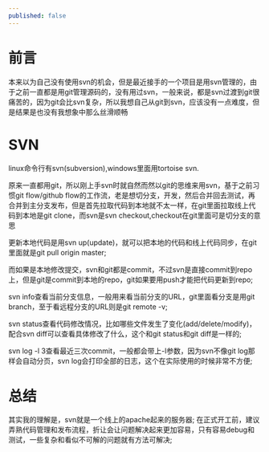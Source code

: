 ```yaml
---
published: false
---
```

# 前言
本来以为自己没有使用svn的机会，但是最近接手的一个项目是用svn管理的，由于之前一直都是用git管理源码的，没有用过svn，一般来说，都是svn过渡到git很痛苦的，因为git会比svn复杂，所以我想自己从git到svn，应该没有一点难度，但是结果是也没有我想象中那么丝滑顺畅

# SVN
linux命令行有svn(subversion),windows里面用tortoise svn.

原来一直都用git，所以刚上手svn时就自然而然以git的思维来用svn，基于之前习惯git flow/github flow的工作流，老是想切分支，开发，然后合并回去测试，再合并到主分支发布，但是首先拉取代码到本地就不太一样，在git里面拉取线上代码到本地是git clone，而svn是svn checkout,checkout在git里面可是切分支的意思

更新本地代码是用svn up(update)，就可以把本地的代码和线上代码同步，在git里面就是git pull origin master;

而如果是本地修改提交，svn和git都是commit，不过svn是直接commit到repo上，但是git是commit到本地的repo，git如果要用push才能把代码更新到repo;

svn info查看当前分支信息，一般用来看当前分支的URL，git里面看分支是用git branch，至于看远程分支的URL则是git remote -v;

svn status查看代码修改情况，比如哪些文件发生了变化(add/delete/modify)，配合svn diff可以查看具体修改了什么，这个和git status和git diff是一样的;

svn log -l 3查看最近三次commit，一般都会带上-l参数，因为svn不像git log那样会自动分页，svn log会打印全部的日志，这个在实际使用的时候非常不方便;


# 总结
其实我的理解是，svn就是一个线上的apache起来的服务器;
在正式开工前，建议弄熟代码管理和发布流程，折让会让问题解决起来更加容易，只有容易debug和测试，一些复杂和看似不可解的问题就有方法可解决;
